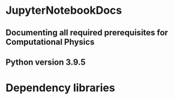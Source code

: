 # JupyterNotebookDocs
## Documenting all required prerequisites for Computational Physics

## **Python version 3.9.5**

# Dependency libraries